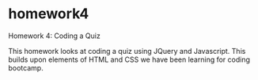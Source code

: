 # homework4
Homework 4: Coding a Quiz

This homework looks at coding a quiz using JQuery and Javascript. This builds upon elements of HTML and CSS we have been learning for coding bootcamp.
